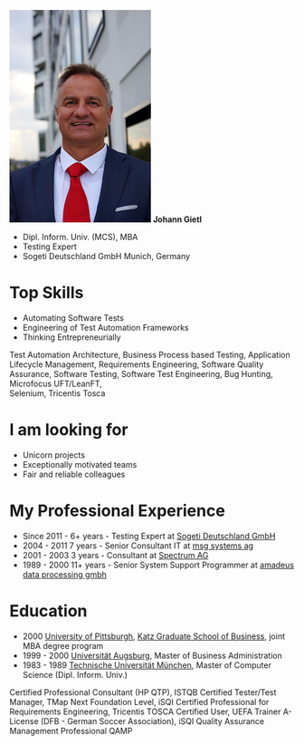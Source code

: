  
![](/foto_gietl.png)  **Johann Gietl**

* Dipl. Inform. Univ. (MCS), MBA
* Testing Expert 
* Sogeti Deutschland GmbH Munich, Germany

# Top Skills
* Automating Software Tests
* Engineering of Test Automation Frameworks
* Thinking Entrepreneurially

Test Automation Architecture, 
Business Process based Testing, 
Application Lifecycle Management, 
Requirements Engineering, 
Software Quality Assurance, 
Software Testing, 
Software Test Engineering, 
Bug Hunting, 
Microfocus UFT/LeanFT,  
Selenium, 
Tricentis Tosca

# I am looking for
* Unicorn projects
* Exceptionally motivated teams
* Fair and reliable colleagues

# My Professional Experience
* Since 2011 - 6+ years - Testing Expert at [Sogeti Deutschland GmbH](www.sogeti.de)
* 2004 - 2011 7 years - Senior Consultant IT at [msg systems ag](www.msg-systems.com)
* 2001 - 2003 3 years - Consultant at [Spectrum AG](www.spectrum-ag.de)
* 1989 - 2000 11+ years - Senior System Support Programmer at [amadeus data processing gmbh](www.amadeus.com)

# Education
* 2000 [University of Pittsburgh](www.pitt.edu), [Katz Graduate School of Business](www.katz.pitt.edu), joint MBA degree program 
* 1999 - 2000 [Universität Augsburg](www.mba-augsburg.de), Master of Business Administration 
* 1983 - 1989 [Technische Universität München](www.tum.de), Master of Computer Science (Dipl. Inform. Univ.) 

Certified Professional Consultant (HP QTP), 
ISTQB Certified Tester/Test Manager, 
TMap Next Foundation Level, 
iSQI Certified Professional for Requirements Engineering, 
Tricentis TOSCA Certified User, 
UEFA Trainer A-License (DFB - German Soccer Association), 
iSQI Quality Assurance Management Professional QAMP
